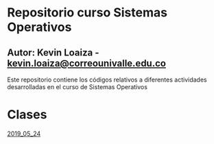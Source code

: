 # Repositorio curso Sistemas Operativos

## Autor: Kevin Loaiza - kevin.loaiza@correounivalle.edu.co

Este repositorio contiene los códigos relativos a diferentes actividades desarrolladas en el curso de Sistemas Operativos

# Clases

[2019_05_24](2019_05_24)
